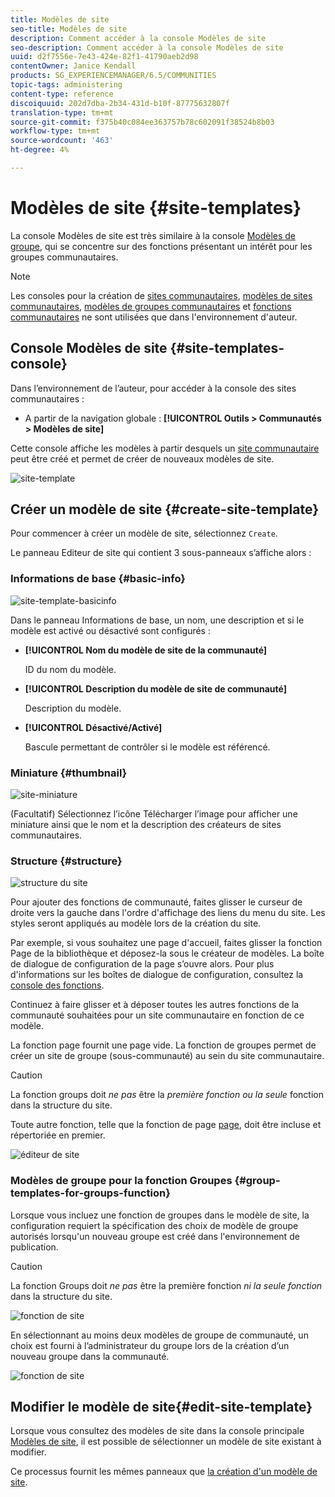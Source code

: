 ```yaml
---
title: Modèles de site
seo-title: Modèles de site
description: Comment accéder à la console Modèles de site
seo-description: Comment accéder à la console Modèles de site
uuid: d2f7556e-7e43-424e-82f1-41790aeb2d98
contentOwner: Janice Kendall
products: SG_EXPERIENCEMANAGER/6.5/COMMUNITIES
topic-tags: administering
content-type: reference
discoiquuid: 202d7dba-2b34-431d-b10f-87775632807f
translation-type: tm+mt
source-git-commit: f375b40c084ee363757b78c602091f38524b8b03
workflow-type: tm+mt
source-wordcount: '463'
ht-degree: 4%

---
```



# Modèles de site {#site-templates}

La console Modèles de site est très similaire à la console [Modèles de groupe](tools-groups.md), qui se concentre sur des fonctions présentant un intérêt pour les groupes communautaires.

>[!NOTE]
>
>Les consoles pour la création de [sites communautaires](sites-console.md), [modèles de sites communautaires](sites.md), [modèles de groupes communautaires](tools-groups.md) et [fonctions communautaires](functions.md) ne sont utilisées que dans l&#39;environnement d&#39;auteur.

## Console Modèles de site {#site-templates-console}

Dans l’environnement de l’auteur, pour accéder à la console des sites communautaires :

* A partir de la navigation globale : **[!UICONTROL Outils > Communautés > Modèles de site]**

Cette console affiche les modèles à partir desquels un [site communautaire](sites-console.md) peut être créé et permet de créer de nouveaux modèles de site.

![site-template](assets/site-template.png)

## Créer un modèle de site {#create-site-template}

Pour commencer à créer un modèle de site, sélectionnez `Create`.

Le panneau Editeur de site qui contient 3 sous-panneaux s’affiche alors :

### Informations de base {#basic-info}

![site-template-basicinfo](assets/site-template-basicinfo.png)

Dans le panneau Informations de base, un nom, une description et si le modèle est activé ou désactivé sont configurés :

* **[!UICONTROL Nom du modèle de site de la communauté]**

   ID du nom du modèle.

* **[!UICONTROL Description du modèle de site de communauté]**

   Description du modèle.

* **[!UICONTROL Désactivé/Activé]**

   Bascule permettant de contrôler si le modèle est référencé.

### Miniature  {#thumbnail}

![site-miniature](assets/site-thumbnail.png)

(Facultatif) Sélectionnez l’icône Télécharger l’image pour afficher une miniature ainsi que le nom et la description des créateurs de sites communautaires.

### Structure {#structure}

![structure du site](assets/site-structure.png)

Pour ajouter des fonctions de communauté, faites glisser le curseur de droite vers la gauche dans l&#39;ordre d&#39;affichage des liens du menu du site. Les styles seront appliqués au modèle lors de la création du site.

Par exemple, si vous souhaitez une page d&#39;accueil, faites glisser la fonction Page de la bibliothèque et déposez-la sous le créateur de modèles. La boîte de dialogue de configuration de la page s’ouvre alors. Pour plus d&#39;informations sur les boîtes de dialogue de configuration, consultez la [console des fonctions](functions.md).

Continuez à faire glisser et à déposer toutes les autres fonctions de la communauté souhaitées pour un site communautaire en fonction de ce modèle.

La fonction page fournit une page vide. La fonction de groupes permet de créer un site de groupe (sous-communauté) au sein du site communautaire.

>[!CAUTION]
>
>La fonction groups doit *ne pas* être la *première fonction ou la seule* fonction dans la structure du site.
>
>Toute autre fonction, telle que la fonction de page [page](functions.md#page-function), doit être incluse et répertoriée en premier.

![éditeur de site](assets/site-editor.png)

### Modèles de groupe pour la fonction Groupes {#group-templates-for-groups-function}

Lorsque vous incluez une fonction de groupes dans le modèle de site, la configuration requiert la spécification des choix de modèle de groupe autorisés lorsqu&#39;un nouveau groupe est créé dans l&#39;environnement de publication.

>[!CAUTION]
>
>La fonction Groups doit *ne pas* être la première fonction *ni la seule fonction* dans la structure du site.

![fonction de site](assets/site-functions.png)

En sélectionnant au moins deux modèles de groupe de communauté, un choix est fourni à l’administrateur du groupe lors de la création d’un nouveau groupe dans la communauté.

![fonction de site](assets/site-functions1.png)

## Modifier le modèle de site{#edit-site-template}

Lorsque vous consultez des modèles de site dans la console principale [Modèles de site](#site-templates-console), il est possible de sélectionner un modèle de site existant à modifier.

Ce processus fournit les mêmes panneaux que [la création d&#39;un modèle de site](#create-site-template).
